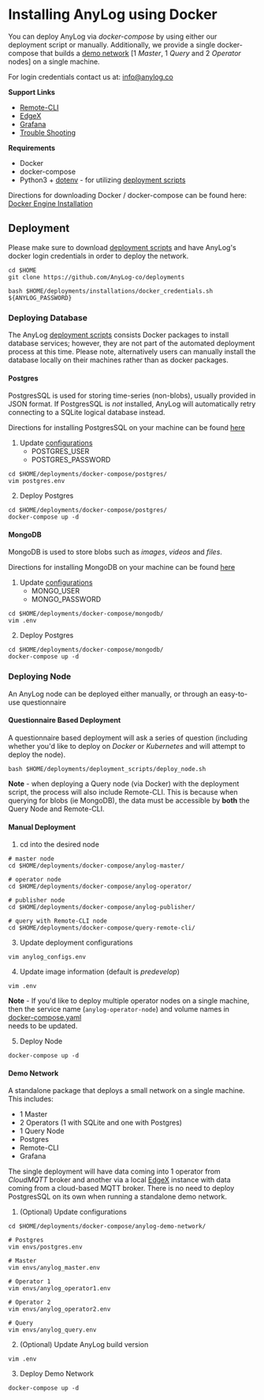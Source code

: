 # Installing AnyLog using Docker

You can deploy AnyLog via _docker-compose_ by using either our deployment script or manually. Additionally, we provide a 
single docker-compose that builds a [demo network](single_deployment_demo_network.md) [1 _Master_, 1 _Query_ and 
2 _Operator_ nodes] on a single machine.  

For login credentials contact us at: [info@anylog.co](mailto:info@anylog.co)

**Support Links**
* [Remote-CLI](../Support/Remote-CLI)
* [EdgeX](../Support/EdgeX.md)
* [Grafana](../Support/Grafana.md)
* [Trouble Shooting](../Support/cheatsheet.md)


**Requirements**
* Docker
* docker-compose
* Python3 + [dotenv](https://pypi.org/project/python-dotenv/) - for utilizing [deployment scripts](../deplyoment_scripts) 

Directions for downloading Docker / docker-compose can be found here: [Docker Engine Installation](https://docs.docker.com/engine/install/)

## Deployment
Please make sure to download [deployment scripts](https://github.com/AnyLog-co/deployments) and have AnyLog's docker 
login credentials in order to deploy the network.

```shell
cd $HOME 
git clone https://github.com/AnyLog-co/deployments

bash $HOME/deployments/installations/docker_credentials.sh ${ANYLOG_PASSWORD}
```

### Deploying Database 
The AnyLog [deployment scripts](https://github.com/AnyLog-co/deployments) consists Docker packages to install database 
services; however, they are not part of the automated deployment process at this time. Please note, alternatively users 
can manually install the database locally on their machines rather than as docker packages. 


#### Postgres 
PostgresSQL is used for storing time-series (non-blobs), usually provided in JSON format. If PostgresSQL is _not_ 
installed, AnyLog will automatically retry connecting to a SQLite logical database instead. 

Directions for installing PostgresSQL on your machine can be found [here](https://www.digitalocean.com/community/tutorials/how-to-install-postgresql-on-ubuntu-20-04-quickstart)

1. Update [configurations](https://github.com/AnyLog-co/deployments/blob/master/docker-compose/postgres/postgres.env)  
   * POSTGRES_USER
   * POSTGRES_PASSWORD 
```shell
cd $HOME/deployments/docker-compose/postgres/
vim postgres.env
```

2. Deploy Postgres 
```shell
cd $HOME/deployments/docker-compose/postgres/
docker-compose up -d
```

#### MongoDB 
MongoDB is used to store blobs such as _images_, _videos_ and _files_.

Directions for installing MongoDB on your machine can be found [here](https://www.digitalocean.com/community/tutorials/how-to-install-mongodb-on-ubuntu-20-04)

1. Update [configurations](https://github.com/AnyLog-co/deployments/blob/master/docker-compose/mongodb/.env)
   * MONGO_USER
   * MONGO_PASSWORD 
```shell
cd $HOME/deployments/docker-compose/mongodb/  
vim .env
```

2. Deploy Postgres 
```shell
cd $HOME/deployments/docker-compose/mongodb/
docker-compose up -d
```

### Deploying Node
An AnyLog node can be deployed either manually, or through an easy-to-use questionnaire

#### Questionnaire Based Deployment 
A questionnaire based deployment will ask a series of question (including whether you'd like to deploy on _Docker_ or 
_Kubernetes_ and will attempt to deploy the node).

```shell
bash $HOME/deployments/deployment_scripts/deploy_node.sh 
```

**Note** - when deploying a Query node (via Docker) with the deployment script, the process will also include Remote-CLI. 
This is because when querying for blobs (ie MongoDB), the data must be accessible by **both** the Query Node and 
Remote-CLI.


#### Manual Deployment
1. cd into the desired node 
```shell
# master node
cd $HOME/deployments/docker-compose/anylog-master/

# operator node 
cd $HOME/deployments/docker-compose/anylog-operator/

# publisher node 
cd $HOME/deployments/docker-compose/anylog-publisher/

# query with Remote-CLI node 
cd $HOME/deployments/docker-compose/query-remote-cli/
```
3. Update deployment configurations
```shell
vim anylog_configs.env
```
4. Update image information (default is _predevelop_)
```shell
vim .env 
```
**Note** - If you'd like to deploy multiple operator nodes on a single machine, then the service name 
(`anylog-operator-node`) and volume names in [docker-compose.yaml](https://github.com/AnyLog-co/deployments/tree/master/docker-compose/anylog-operator/docker-compose.yml)  
needs to be updated. 

5. Deploy Node 
```shell
docker-compose up -d 
```

#### Demo Network 
A standalone package that deploys a small network on a single machine. This includes:
   * 1 Master 
   * 2 Operators (1 with SQLite and one with Postgres)
   * 1 Query Node 
   * Postgres 
   * Remote-CLI
   * Grafana  

The single deployment will have data coming into 1 operator from _CloudMQTT_ broker and another via a local [EdgeX](../Support/EdgeX.md) 
instance with data coming from a cloud-based MQTT broker. There is no need to deploy PostgresSQL on its own when running 
a standalone demo network.

1. (Optional) Update configurations
```shell
cd $HOME/deployments/docker-compose/anylog-demo-network/

# Postgres 
vim envs/postgres.env 

# Master 
vim envs/anylog_master.env 

# Operator 1 
vim envs/anylog_operator1.env 

# Operator 2  
vim envs/anylog_operator2.env

# Query 
vim envs/anylog_query.env
```
2. (Optional) Update AnyLog build version
```shell
vim .env
```
3. Deploy Demo Network
```shell
docker-compose up -d 
```

